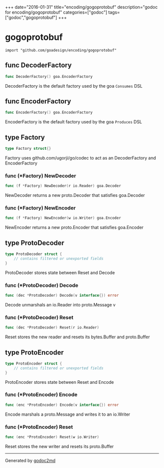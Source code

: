 +++
date="2016-01-31"
title="encoding/gogoprotobuf"
description="godoc for encoding/gogoprotobuf"
categories=["godoc"]
tags=["godoc","gogoprotobuf"]
+++

# gogoprotobuf
    import "github.com/goadesign/encoding/gogoprotobuf"






## func DecoderFactory
``` go
func DecoderFactory() goa.EncoderFactory
```
DecoderFactory is the default factory used by the goa `Consumes` DSL


## func EncoderFactory
``` go
func EncoderFactory() goa.EncoderFactory
```
EncoderFactory is the default factory used by the goa `Produces` DSL



## type Factory
``` go
type Factory struct{}
```
Factory uses github.com/ugorji/go/codec to act as an DecoderFactory and EncoderFactory











### func (\*Factory) NewDecoder
``` go
func (f *Factory) NewDecoder(r io.Reader) goa.Decoder
```
NewDecoder returns a new proto.Decoder that satisfies goa.Decoder



### func (\*Factory) NewEncoder
``` go
func (f *Factory) NewEncoder(w io.Writer) goa.Encoder
```
NewEncoder returns a new proto.Encoder that satisfies goa.Encoder



## type ProtoDecoder
``` go
type ProtoDecoder struct {
    // contains filtered or unexported fields
}
```
ProtoDecoder stores state between Reset and Decode











### func (\*ProtoDecoder) Decode
``` go
func (dec *ProtoDecoder) Decode(v interface{}) error
```
Decode unmarshals an io.Reader into proto.Message v



### func (\*ProtoDecoder) Reset
``` go
func (dec *ProtoDecoder) Reset(r io.Reader)
```
Reset stores the new reader and resets its bytes.Buffer and proto.Buffer



## type ProtoEncoder
``` go
type ProtoEncoder struct {
    // contains filtered or unexported fields
}
```
ProtoEncoder stores state between Reset and Encode











### func (\*ProtoEncoder) Encode
``` go
func (enc *ProtoEncoder) Encode(v interface{}) error
```
Encode marshals a proto.Message and writes it to an io.Writer



### func (\*ProtoEncoder) Reset
``` go
func (enc *ProtoEncoder) Reset(w io.Writer)
```
Reset stores the new writer and resets its proto.Buffer









- - -
Generated by [godoc2md](http://godoc.org/github.com/davecheney/godoc2md)
